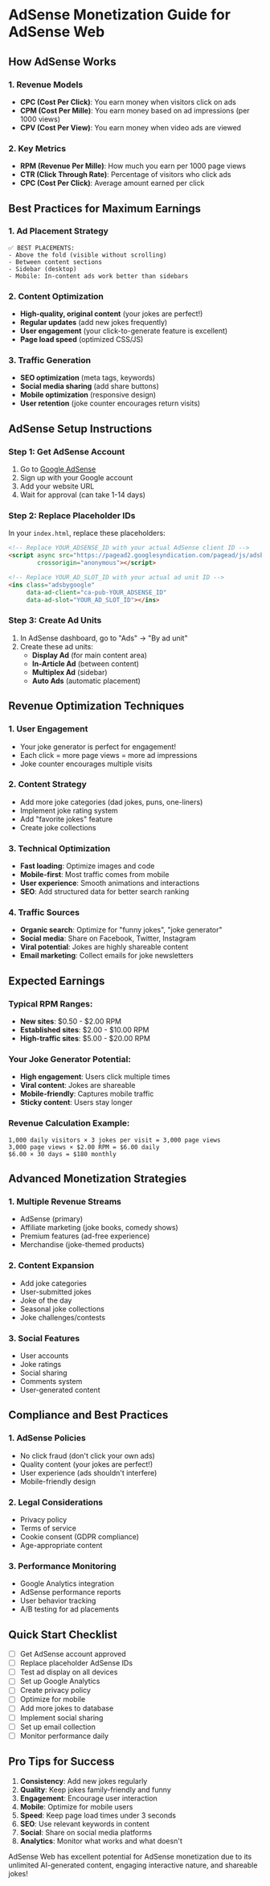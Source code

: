 # AdSense Monetization Guide for AdSense Web

## How AdSense Works

### 1. **Revenue Models**
- **CPC (Cost Per Click)**: You earn money when visitors click on ads
- **CPM (Cost Per Mille)**: You earn money based on ad impressions (per 1000 views)
- **CPV (Cost Per View)**: You earn money when video ads are viewed

### 2. **Key Metrics**
- **RPM (Revenue Per Mille)**: How much you earn per 1000 page views
- **CTR (Click Through Rate)**: Percentage of visitors who click ads
- **CPC (Cost Per Click)**: Average amount earned per click

## Best Practices for Maximum Earnings

### 1. **Ad Placement Strategy**
```
✅ BEST PLACEMENTS:
- Above the fold (visible without scrolling)
- Between content sections
- Sidebar (desktop)
- Mobile: In-content ads work better than sidebars
```

### 2. **Content Optimization**
- **High-quality, original content** (your jokes are perfect!)
- **Regular updates** (add new jokes frequently)
- **User engagement** (your click-to-generate feature is excellent)
- **Page load speed** (optimized CSS/JS)

### 3. **Traffic Generation**
- **SEO optimization** (meta tags, keywords)
- **Social media sharing** (add share buttons)
- **Mobile optimization** (responsive design)
- **User retention** (joke counter encourages return visits)

## AdSense Setup Instructions

### Step 1: Get AdSense Account
1. Go to [Google AdSense](https://www.google.com/adsense/)
2. Sign up with your Google account
3. Add your website URL
4. Wait for approval (can take 1-14 days)

### Step 2: Replace Placeholder IDs
In your `index.html`, replace these placeholders:
```html
<!-- Replace YOUR_ADSENSE_ID with your actual AdSense client ID -->
<script async src="https://pagead2.googlesyndication.com/pagead/js/adsbygoogle.js?client=ca-pub-YOUR_ADSENSE_ID"
        crossorigin="anonymous"></script>

<!-- Replace YOUR_AD_SLOT_ID with your actual ad unit ID -->
<ins class="adsbygoogle"
     data-ad-client="ca-pub-YOUR_ADSENSE_ID"
     data-ad-slot="YOUR_AD_SLOT_ID"></ins>
```

### Step 3: Create Ad Units
1. In AdSense dashboard, go to "Ads" → "By ad unit"
2. Create these ad units:
   - **Display Ad** (for main content area)
   - **In-Article Ad** (between content)
   - **Multiplex Ad** (sidebar)
   - **Auto Ads** (automatic placement)

## Revenue Optimization Techniques

### 1. **User Engagement**
- Your joke generator is perfect for engagement!
- Each click = more page views = more ad impressions
- Joke counter encourages multiple visits

### 2. **Content Strategy**
- Add more joke categories (dad jokes, puns, one-liners)
- Implement joke rating system
- Add "favorite jokes" feature
- Create joke collections

### 3. **Technical Optimization**
- **Fast loading**: Optimize images and code
- **Mobile-first**: Most traffic comes from mobile
- **User experience**: Smooth animations and interactions
- **SEO**: Add structured data for better search ranking

### 4. **Traffic Sources**
- **Organic search**: Optimize for "funny jokes", "joke generator"
- **Social media**: Share on Facebook, Twitter, Instagram
- **Viral potential**: Jokes are highly shareable content
- **Email marketing**: Collect emails for joke newsletters

## Expected Earnings

### Typical RPM Ranges:
- **New sites**: $0.50 - $2.00 RPM
- **Established sites**: $2.00 - $10.00 RPM
- **High-traffic sites**: $5.00 - $20.00 RPM

### Your Joke Generator Potential:
- **High engagement**: Users click multiple times
- **Viral content**: Jokes are shareable
- **Mobile-friendly**: Captures mobile traffic
- **Sticky content**: Users stay longer

### Revenue Calculation Example:
```
1,000 daily visitors × 3 jokes per visit = 3,000 page views
3,000 page views × $2.00 RPM = $6.00 daily
$6.00 × 30 days = $180 monthly
```

## Advanced Monetization Strategies

### 1. **Multiple Revenue Streams**
- AdSense (primary)
- Affiliate marketing (joke books, comedy shows)
- Premium features (ad-free experience)
- Merchandise (joke-themed products)

### 2. **Content Expansion**
- Add joke categories
- User-submitted jokes
- Joke of the day
- Seasonal joke collections
- Joke challenges/contests

### 3. **Social Features**
- User accounts
- Joke ratings
- Social sharing
- Comments system
- User-generated content

## Compliance and Best Practices

### 1. **AdSense Policies**
- No click fraud (don't click your own ads)
- Quality content (your jokes are perfect!)
- User experience (ads shouldn't interfere)
- Mobile-friendly design

### 2. **Legal Considerations**
- Privacy policy
- Terms of service
- Cookie consent (GDPR compliance)
- Age-appropriate content

### 3. **Performance Monitoring**
- Google Analytics integration
- AdSense performance reports
- User behavior tracking
- A/B testing for ad placements

## Quick Start Checklist

- [ ] Get AdSense account approved
- [ ] Replace placeholder AdSense IDs
- [ ] Test ad display on all devices
- [ ] Set up Google Analytics
- [ ] Create privacy policy
- [ ] Optimize for mobile
- [ ] Add more jokes to database
- [ ] Implement social sharing
- [ ] Set up email collection
- [ ] Monitor performance daily

## Pro Tips for Success

1. **Consistency**: Add new jokes regularly
2. **Quality**: Keep jokes family-friendly and funny
3. **Engagement**: Encourage user interaction
4. **Mobile**: Optimize for mobile users
5. **Speed**: Keep page load times under 3 seconds
6. **SEO**: Use relevant keywords in content
7. **Social**: Share on social media platforms
8. **Analytics**: Monitor what works and what doesn't

AdSense Web has excellent potential for AdSense monetization due to its unlimited AI-generated content, engaging interactive nature, and shareable jokes!
